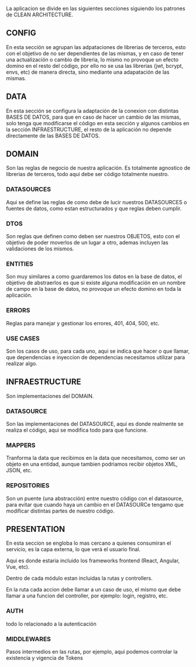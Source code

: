 La aplicacion se divide en las siguientes secciones siguiendo los patrones de CLEAN ARCHITECTURE.

## CONFIG

En esta sección se agrupan las adpataciones de librerias de terceros, esto con el objetivo de no ser dependientes de las mismas, y en caso de tener una actualización o cambio de libreria, lo mismo no provoque un efecto domino en el resto del código, por ello no se usa las librerias (jwt, bcrypt, envs, etc) de manera directa, sino mediante una adapatación de las mismas.

## DATA

En esta sección se configura la adaptación de la conexion con distintas BASES DE DATOS, para que en caso de hacer un cambio de las mismas, solo tenga que modificarse el código en esta sección y algunos cambios en la sección INFRAESTRUCTURE, el resto de la aplicación no depende directamente de las BASES DE DATOS.

## DOMAIN

Son las reglas de negocio de nuestra aplicación. Es totalmente agnostico de librerias de terceros, todo aqui debe ser código totalmente nuestro.

### DATASOURCES

Aqui se define las reglas de como debe de lucir nuestros DATASOURCES o fuentes de datos, como estan estructurados y que reglas deben cumplir.

### DTOS

Son reglas que definen como deben ser nuestros OBJETOS, esto con el objetivo de poder moverlos de un lugar a otro, ademas incluyen las validaciones de los mismos.

### ENTITIES

Son muy similares a como guardaremos los datos en la base de datos, el objetivo de abstraerlos es que si existe alguna modificación en un nombre de campo en la base de datos, no provoque un efecto domino en toda la aplicación.

### ERRORS

Reglas para manejar y gestionar los errores, 401, 404, 500, etc.

### USE CASES

Son los casos de uso, para cada uno, aqui se indica que hacer o que llamar, que dependencias e inyeccion de dependencias necesitamos utilizar para realizar algo.

## INFRAESTRUCTURE

Son implementaciones del DOMAIN.

### DATASOURCE

Son las implementaciones del DATASOURCE, aqui es donde realmente se realiza el código, aqui se modifica todo para que funcione.

### MAPPERS

Tranforma la data que recibimos en la data que necesitamos, como ser un objeto en una entidad, aunque tambien podriamos recibir objetos XML, JSON, etc.

### REPOSITORIES

Son un puente (una abstracción) entre nuestro código con el datasource, para evitar que cuando haya un cambio en el DATASOURCe tengamo que modificar distintas partes de nuestro código.

## PRESENTATION

En esta seccion se engloba lo mas cercano a quienes consumiran el servicio, es la capa externa, lo que verá el usuario final.

Aqui es donde estaria incluido los frameworks frontend (React, Angular, Vue, etc).

Dentro de cada módulo estan incluidas la rutas y controllers.

En la ruta cada accion debe llamar a un caso de uso, el mismo que debe llamar a una funcion del controller, por ejemplo: login, registro, etc.

### AUTH

todo lo relacionado a la autenticación

### MIDDLEWARES

Pasos intermedios en las rutas, por ejemplo, aqui podemos controlar la existencia y vigencia de Tokens
